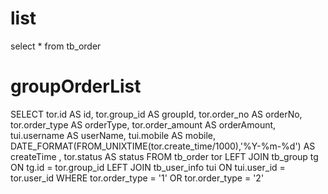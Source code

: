 list
===
select * from tb_order

groupOrderList
===
SELECT
  tor.id AS id,
  tor.group_id AS groupId,
  tor.order_no AS orderNo,
  tor.order_type AS orderType,
  tor.order_amount AS orderAmount,
  tui.username AS userName,
  tui.mobile AS mobile,
  DATE_FORMAT(FROM_UNIXTIME(tor.create_time/1000),'%Y-%m-%d') AS createTime ,
  tor.status AS status
FROM
  tb_order tor
  LEFT JOIN tb_group tg ON tg.id = tor.group_id
  LEFT JOIN tb_user_info tui ON tui.user_id = tor.user_id
WHERE tor.order_type = '1' OR tor.order_type = '2'

